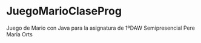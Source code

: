 # JuegoMarioClaseProg
Juego de Mario con Java para la asignatura de 1ºDAW Semipresencial Pere Maria Orts
